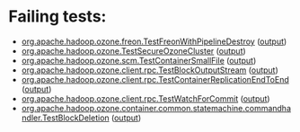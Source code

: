 # Failing tests: 

 * [org.apache.hadoop.ozone.freon.TestFreonWithPipelineDestroy](hadoop-ozone/tools/org.apache.hadoop.ozone.freon.TestFreonWithPipelineDestroy.txt) ([output](hadoop-ozone/tools/org.apache.hadoop.ozone.freon.TestFreonWithPipelineDestroy-output.txt/))
 * [org.apache.hadoop.ozone.TestSecureOzoneCluster](hadoop-ozone/integration-test/org.apache.hadoop.ozone.TestSecureOzoneCluster.txt) ([output](hadoop-ozone/integration-test/org.apache.hadoop.ozone.TestSecureOzoneCluster-output.txt/))
 * [org.apache.hadoop.ozone.scm.TestContainerSmallFile](hadoop-ozone/integration-test/org.apache.hadoop.ozone.scm.TestContainerSmallFile.txt) ([output](hadoop-ozone/integration-test/org.apache.hadoop.ozone.scm.TestContainerSmallFile-output.txt/))
 * [org.apache.hadoop.ozone.client.rpc.TestBlockOutputStream](hadoop-ozone/integration-test/org.apache.hadoop.ozone.client.rpc.TestBlockOutputStream.txt) ([output](hadoop-ozone/integration-test/org.apache.hadoop.ozone.client.rpc.TestBlockOutputStream-output.txt/))
 * [org.apache.hadoop.ozone.client.rpc.TestContainerReplicationEndToEnd](hadoop-ozone/integration-test/org.apache.hadoop.ozone.client.rpc.TestContainerReplicationEndToEnd.txt) ([output](hadoop-ozone/integration-test/org.apache.hadoop.ozone.client.rpc.TestContainerReplicationEndToEnd-output.txt/))
 * [org.apache.hadoop.ozone.client.rpc.TestWatchForCommit](hadoop-ozone/integration-test/org.apache.hadoop.ozone.client.rpc.TestWatchForCommit.txt) ([output](hadoop-ozone/integration-test/org.apache.hadoop.ozone.client.rpc.TestWatchForCommit-output.txt/))
 * [org.apache.hadoop.ozone.container.common.statemachine.commandhandler.TestBlockDeletion](hadoop-ozone/integration-test/org.apache.hadoop.ozone.container.common.statemachine.commandhandler.TestBlockDeletion.txt) ([output](hadoop-ozone/integration-test/org.apache.hadoop.ozone.container.common.statemachine.commandhandler.TestBlockDeletion-output.txt/))
